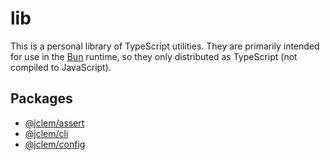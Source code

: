 # lib

This is a personal library of TypeScript utilities. They are primarily intended
for use in the [Bun](https://bun.sh/) runtime, so they only distributed as
TypeScript (not compiled to JavaScript).

## Packages

- [@jclem/assert](./packages/assert)
- [@jclem/cli](./packages/cli)
- [@jclem/config](./packages/config)
